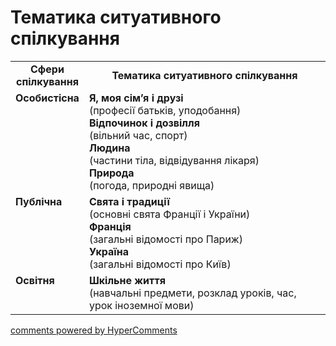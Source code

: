 <div id="hypercomments_widget" class="js-hypercomments-widget invisible"></div>

# Тематика ситуативного спілкування

<table>
  <tr>
    <td width="15%" align="center"><b>Сфери спілкування</b></td>
    <td width="85%" align="center"><b>Тематика ситуативного спілкування</b></td>
  </tr>
  <tr>
    <td width="15%" style="vertical-align:top !important;">
<b>Особистісна</b></td>
    <td width="85%" style="vertical-align:top !important;">
<b>Я, моя сім’я і друзі</b><br>
(професії батьків, уподобання) <br>
<b>Відпочинок і дозвілля</b><br>
(вільний час, спорт)<br>
<b>Людина</b><br>
(частини тіла, відвідування лікаря)<br>
<b>Природа</b><br>
(погода, природні явища)
</td>
  </tr>
<tr>
    <td width="15%" style="vertical-align:top !important;">
<b>Публічна</b></td>
    <td width="85%" style="vertical-align:top !important;">
<b>Свята і традиції</b><br>
(основні свята Франції i України)<br>
<b>Франція</b><br>
(загальні відомості про Париж)<br>
<b>Україна</b><br>
(загальні відомості про Київ)</td>
</tr>
<tr>
    <td width="15%" style="vertical-align:top !important;">
<b>Освітня</b></td>
    <td width="85%" style="vertical-align:top !important;">
<b>Шкільне життя</b><br>
(навчальні предмети, розклад уроків, час, урок іноземної мови)</td>
</tr>
</table>

<div class="js-hypercomments-container">
    <a href="http://hypercomments.com" class="hc-link" title="comments widget">comments powered by HyperComments</a>
</div>
